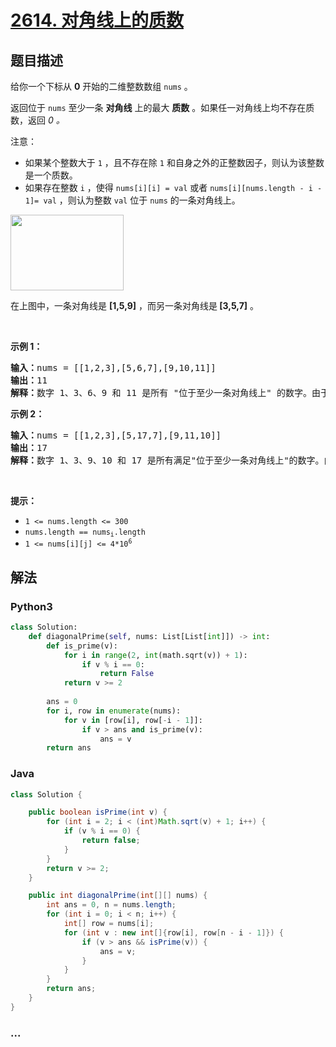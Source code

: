 # [2614. 对角线上的质数](https://leetcode-cn.com/problems/prime-in-diagonal)



## 题目描述

<!-- 这里写题目描述 -->

<p>给你一个下标从 <strong>0</strong> 开始的二维整数数组 <code>nums</code> 。</p>

<p>返回位于 <code>nums</code> 至少一条 <strong>对角线</strong> 上的最大 <strong>质数</strong> 。如果任一对角线上均不存在质数，返回<em> 0 。</em></p>

<p>注意：</p>

<ul>
	<li>如果某个整数大于 <code>1</code> ，且不存在除 <code>1</code> 和自身之外的正整数因子，则认为该整数是一个质数。</li>
	<li>如果存在整数 <code>i</code> ，使得&nbsp;<code>nums[i][i] = val</code> 或者&nbsp;<code>nums[i][nums.length - i - 1]= val</code> ，则认为整数 <code>val</code> 位于 <code>nums</code> 的一条对角线上。</li>
</ul>

<p><img alt="" src="https://assets.leetcode.com/uploads/2023/03/06/screenshot-2023-03-06-at-45648-pm.png" style="width: 181px; height: 121px;" /></p>

<p>在上图中，一条对角线是 <strong>[1,5,9]</strong> ，而另一条对角线是<strong> [3,5,7]</strong> 。</p>

<p>&nbsp;</p>

<p><strong>示例 1：</strong></p>

<pre>
<strong>输入：</strong>nums = [[1,2,3],[5,6,7],[9,10,11]]
<strong>输出：</strong>11
<strong>解释：</strong>数字 1、3、6、9 和 11 是所有 "位于至少一条对角线上" 的数字。由于 11 是最大的质数，故返回 11 。
</pre>

<p><strong>示例 2：</strong></p>

<pre>
<strong>输入：</strong>nums = [[1,2,3],[5,17,7],[9,11,10]]
<strong>输出：</strong>17
<strong>解释：</strong>数字 1、3、9、10 和 17 是所有满足"位于至少一条对角线上"的数字。由于 17 是最大的质数，故返回 17 。
</pre>

<p>&nbsp;</p>

<p><strong>提示：</strong></p>

<ul>
	<li><code>1 &lt;= nums.length &lt;= 300</code></li>
	<li><code>nums.length == nums<sub>i</sub>.length</code></li>
	<li><code>1 &lt;= nums<span style="">[i][j]</span>&nbsp;&lt;= 4*10<sup>6</sup></code></li>
</ul>


## 解法

<!-- 这里可写通用的实现逻辑 -->

<!-- tabs:start -->

### **Python3**

<!-- 这里可写当前语言的特殊实现逻辑 -->

```python
class Solution:
    def diagonalPrime(self, nums: List[List[int]]) -> int:
        def is_prime(v):
            for i in range(2, int(math.sqrt(v)) + 1):
                if v % i == 0:
                    return False
            return v >= 2
        
        ans = 0
        for i, row in enumerate(nums):
            for v in [row[i], row[-i - 1]]:
                if v > ans and is_prime(v):
                    ans = v
        return ans
```

### **Java**

<!-- 这里可写当前语言的特殊实现逻辑 -->

```java
class Solution {

    public boolean isPrime(int v) {
        for (int i = 2; i < (int)Math.sqrt(v) + 1; i++) {
            if (v % i == 0) {
                return false;
            }
        }
        return v >= 2;
    }

    public int diagonalPrime(int[][] nums) {
        int ans = 0, n = nums.length;
        for (int i = 0; i < n; i++) {
            int[] row = nums[i];
            for (int v : new int[]{row[i], row[n - i - 1]}) {
                if (v > ans && isPrime(v)) {
                    ans = v;
                }
            }
        }
        return ans;
    }
}
```

### **...**

```

```

<!-- tabs:end -->
